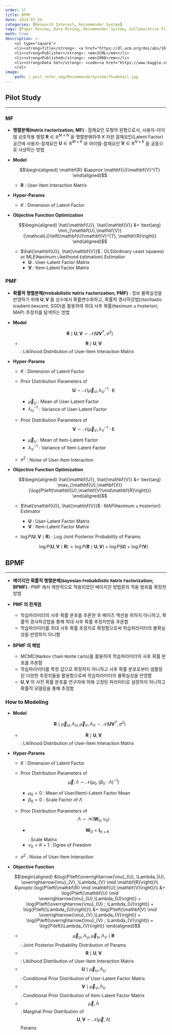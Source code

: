 ```yaml
---
order: 17
title: BPMF
date: 2024-07-24
categories: [Research Interest, Recommender System]
tags: [Paper Review, Data Mining, Recommender System, Collaborative Filtering, Latent Factor Model, Bayesian]
math: true
description: >-
    <ul type="square">
    <li><strong>Title</strong>: <a href="https://dl.acm.org/doi/abs/10.1145/1390156.1390267?casa_token=qcXfuanisHUAAAAA:1kvcFcEIDLbBTKptsE1CPjTQToi0mpGtJpYS7hHSTW2yKdoT2pUpNdfY7TARrnNdKC2FaIqIaULwOow"><code>Bayesian Probabilistic Matrix Factorization using Markov Chain Monte Carlo</code></a></li>
    <li><strong>Publisher</strong>: <em>ICML</em></li>
    <li><strong>Published</strong>: <em>2008</em></li>
    <li><strong>Data Set</strong>: <code><a href="https://www.kaggle.com/datasets/netflix-inc/netflix-prize-data">Netflix Prize</a></code></li>
    </ul>
image:
    path: /_post_refer_img/RecommenderSystem/Thumbnail.jpg
---
```


## Pilot Study
-----

### MF

- **행렬분해(`M`atrix `F`actorization; MF)** : 잠재요인 모형의 원형으로서, 사용자-아이템 상호작용 행렬 $\mathbf{R} \in \mathbb{R}^{M \times N}$ 을 행렬분해하여 $K$ 차원 잠재요인(Latent Factor) 공간에 사용자-잠재요인 $\mathbf{U} \in \mathbb{R}^{M \times K}$ 와 아이템-잠재요인 $\mathbf{V} \in \mathbb{R}^{N \times K}$ 을 공동으로 사상하는 방법

- **Model**

    $$\begin{aligned}
    \mathbf{R} &\approx \mathbf{U}\mathbf{V}^{T}
    \end{aligned}$$

    - $\mathbf{R}$ : User-Item Interaction Matrix

- **Hyper-Params**
    - $K$ : Dimension of Latent Factor

- **Objective Function Optimization**

    $$\begin{aligned}
    \hat{\mathbf{U}}, \hat{\mathbf{V}}
    &= \text{arg} \min_{\mathbf{U},\mathbf{V}}{\mathcal{J}\left(\mathbf{U}\mathbf{V}^{T}, \mathbf{R}\right)}
    \end{aligned}$$

    - $\hat{\mathbf{U}}, \hat{\mathbf{V}}$ : OLS(`O`rdinary `L`east `S`quares) or MLE(`M`aximum `L`ikelihood `E`stimation) Estimatior
        - $\mathbf{U}$ : User-Latent Factor Matrix
        - $\mathbf{V}$ : Item-Latent Factor Matrix

### PMF

- **확률적 행렬분해(`P`robabilistic `M`atrix `F`actorization; PMF)** : 정보 불확실성을 반영하기 위해 $\mathbf{U},\mathbf{V}$ 를 상수에서 확률변수화하고, 확률적 경사하강법(`S`tochastic `G`radient `D`escent; SGD)을 활용하여 최대 사후 확률(`M`aximum `a` `P`osteriori; MAP) 추정치를 탐색하는 방법

- **Model**

    $$
    \mathbf{R} \mid \mathbf{U},\mathbf{V} \sim \mathcal{N}\left(\mathbf{U}\mathbf{V}^{T}, \sigma^{2}\right)
    $$

    - $$\mathbf{R} \mid \mathbf{U},\mathbf{V}$$ : Liklihood Distribution of User-Item Interaction Matrix

- **Hyper-Params**
    - $K$ : Dimension of Latent Factor

    - Prior Distribution Parameters of $$\mathbf{U} \sim \mathcal{N}\left(\overrightarrow{\mu}_{U}, \lambda_{U}^{-1}\cdot\mathbf{I}\right)$$
        - $\overrightarrow{\mu}_{U}$ : Mean of User-Latent Factor
        - $\lambda_{U}^{-1}$ : Variance of User-Latent Factor

    - Prior Distribution Parameters of $$\mathbf{V} \sim \mathcal{N}\left(\overrightarrow{\mu}_{V}, \lambda_{V}^{-1}\cdot\mathbf{I}\right)$$
        - $\overrightarrow{\mu}_{V}$ : Mean of Item-Latent Factor
        - $\lambda_{V}^{-1}$ : Variance of Item-Latent Factor

    - $\sigma^{2}$ : Noise of User-Item Interaction

- **Objective Function Optimization**

    $$\begin{aligned}
    \hat{\mathbf{U}}, \hat{\mathbf{V}}
    &= \text{arg} \max_{\mathbf{U},\mathbf{V}}{\log{P\left(\mathbf{U},\mathbf{V}\mid\mathbf{R}\right)}}
    \end{aligned}$$

    - $\hat{\mathbf{U}}, \hat{\mathbf{V}}$ : MAP(`M`aximum `a` `P`osteriori) Estimator
        - $\mathbf{U}$ : User-Latent Factor Matrix
        - $\mathbf{V}$ : Item-Latent Factor Matrix

    - $\log{P\left(\mathbf{U},\mathbf{V}\mid\mathbf{R}\right)}$ : Log Joint Posterior Probability of Params

        $$
        \log{P\left(\mathbf{U},\mathbf{V}\mid\mathbf{R}\right)} \propto \log{P\left(\mathbf{R}\mid\mathbf{U},\mathbf{V}\right)} + \log{P\left(\mathbf{U}\right)} + \log{P\left(\mathbf{V}\right)}
        $$

## BPMF
-----

- **베이지안 확률적 행렬분해(`B`ayesian `P`robabilistic `M`atrix `F`actorization; BPMF)** : PMF 에서 제한적으로 적용되었던 베이지안 방법론의 적용 범위를 확장한 방법

- **PMF 의 한계점**
    - 학습파라미터의 사후 확률 분포를 추론한 후 베이즈 액션을 취하지 아니하고, 확률적 경사하강법을 통해 최대 사후 확률 추정치만을 추론함
    - 학습파라미터를 최대 사후 확률 추정치로 확정함으로써 학습파라미터의 불확실성을 반영하지 아니함

- **BPMF 의 해법**
    - MCMC(`M`arkov `C`hain `M`onte `C`arlo)를 활용하여 학습파라미터의 사후 확률 분포를 추론함
    - 학습파라미터를 특정 값으로 확정하지 아니하고 사후 확률 분포로부터 샘플링된 다양한 추정치들을 활용함으로써 학습파라미터의 불확실성을 반영함
    - $\mathbf{U}, \mathbf{V}$ 의 사전 확률 분포를 연구자에 의해 고정된 파라미터로 설정하지 아니하고 확률적 모델링을 통해 추정함

### How to Modeling

- **Model**

    $$
    \mathbf{R} \mid \overrightarrow{\mu}_{U}, \Lambda_{U}, \overrightarrow{\mu}_{V}, \Lambda_{V} \sim \mathcal{N}\left(\mathbf{U}\mathbf{V}^{T}, \sigma^{2}\right)
    $$

    - $$\mathbf{R} \mid \mathbf{U},\mathbf{V}$$ : Liklihood Distribution of User-Item Interaction Matrix

- **Hyper-Params**
    - $K$ : Dimension of Latent Factor

    - Prior Distribution Parameters of $$\overrightarrow{\mu} ; \Lambda \sim \mathcal{N}\left(\mu_{0}, (\beta_{0} \cdot \Lambda)^{-1}\right)$$
        - $\mu_{0}=0$ : Mean of User(Item)-Latent Factor Mean
        - $\beta_{0}=0$ : Scale Factor of $\Lambda$

    - Prior Distribution Parameters of $$\Lambda \sim \mathcal{W}\left(\mathbf{W}_{0}, \nu_{0}\right)$$
        - $$\mathbf{W}_{0}=\mathbf{I}_{K \times K}$$ : Scale Matrix
        - $\nu_{0}=K+1$ : Dgree of Freedom

    - $\sigma^{2}$ : Noise of User-Item Interaction

- **Objective Function**

    $$\begin{aligned}
    &\log{P\left(\overrightarrow{\mu}_{U}, \Lambda_{U}, \overrightarrow{\mu}_{V}, \Lambda_{V} \mid \mathbf{R}\right)}\\
    &\propto \log{P\left(\mathbf{R} \mid \mathbf{U},\mathbf{V}\right)}\\
    &+ \log{P\left(\mathbf{U} \mid \overrightarrow{\mu}_{U},\Lambda_{U}\right)} + \log{P\left(\overrightarrow{\mu}_{U} ; \Lambda_{U}\right)} + \log{P\left(\Lambda_{U}\right)}\\
    &+ \log{P\left(\mathbf{V} \mid \overrightarrow{\mu}_{V},\Lambda_{V}\right)} + \log{P\left(\overrightarrow{\mu}_{V} ; \Lambda_{V}\right)} + \log{P\left(\Lambda_{V}\right)}
    \end{aligned}$$

    - $$\overrightarrow{\mu}_{U}, \Lambda_{U}, \overrightarrow{\mu}_{V}, \Lambda_{V} \mid \mathbf{R}$$ : Joint Posterior Probability Distribution of Params
    - $$\mathbf{R} \mid \mathbf{U},\mathbf{V}$$ : Liklihood Distribution of User-Item Interaction Matrix
    - $$\mathbf{U} \mid \overrightarrow{\mu}_{U},\Lambda_{U}$$ : Conditional Prior Distribution of User-Latent Factor Matrix
    - $$\mathbf{V} \mid \overrightarrow{\mu}_{V},\Lambda_{V}$$ : Conditional Prior Distribution of Item-Latent Factor Matrix
    - $$\overrightarrow{\mu}, \Lambda$$ : Marginal Prior Distribution of $$\mathbf{U}, \mathbf{V} \sim \mathcal{N}\left(\overrightarrow{\mu}, \Lambda\right)$$ Params